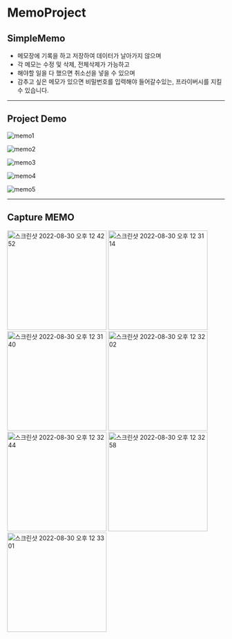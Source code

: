 # MemoProject

## SimpleMemo


+ 메모장에 기록을 하고 저장하여 데이터가 날아가지 않으며
+ 각 메모는 수정 및 삭제, 전체삭제가 가능하고
+ 해야할 일을 다 했으면 취소선을 넣을 수 있으며
+ 감추고 싶은 메모가 있으면 비밀번호를 입력해야 들어갈수있는, 프라이버시를 지킬 수 있습니다.

---
## Project Demo


![memo1](https://user-images.githubusercontent.com/104630194/187343392-ce917f46-0d2d-48ac-8b29-07844633b558.gif)

![memo2](https://user-images.githubusercontent.com/104630194/187343401-10d31346-2dc8-499b-8010-f5e20648dcb4.gif)

![memo3](https://user-images.githubusercontent.com/104630194/187343407-1acead3a-6f63-4c26-8782-936bfad5b37d.gif)

![memo4](https://user-images.githubusercontent.com/104630194/187343416-a891b4b0-4481-4374-9992-7a4c8c55a788.gif)

![memo5](https://user-images.githubusercontent.com/104630194/187343426-c3d70bea-687b-4df5-9462-ae970c3d8d8c.gif)


---
## Capture MEMO

<img width="230" alt="스크린샷 2022-08-30 오후 12 42 52" src="https://user-images.githubusercontent.com/104630194/187344625-492ea559-9406-48a8-b4b3-215547b255ca.png">

<img width="230" alt="스크린샷 2022-08-30 오후 12 31 14" src="https://user-images.githubusercontent.com/104630194/187344622-570324d5-fc7b-4409-b2e5-e6310ad4a2a2.png">

<img width="230" alt="스크린샷 2022-08-30 오후 12 31 40" src="https://user-images.githubusercontent.com/104630194/187344620-c8e12812-c9ff-4e32-848f-c3f9b8729c4b.png">

<img width="230" alt="스크린샷 2022-08-30 오후 12 32 02" src="https://user-images.githubusercontent.com/104630194/187344617-f68d84d5-75e8-4d6a-b1d5-eca0f381f406.png">

<img width="230" alt="스크린샷 2022-08-30 오후 12 32 44" src="https://user-images.githubusercontent.com/104630194/187344613-3c8ba88b-2640-4013-8cad-6a8fbdf81c37.png">

<img width="230" alt="스크린샷 2022-08-30 오후 12 32 58" src="https://user-images.githubusercontent.com/104630194/187344610-4ccf0be7-6b49-4e0c-9548-fcbc8374a523.png">

<img width="230" alt="스크린샷 2022-08-30 오후 12 33 01" src="https://user-images.githubusercontent.com/104630194/187344606-111ce027-9d4e-488e-8639-cec33cabb742.png">